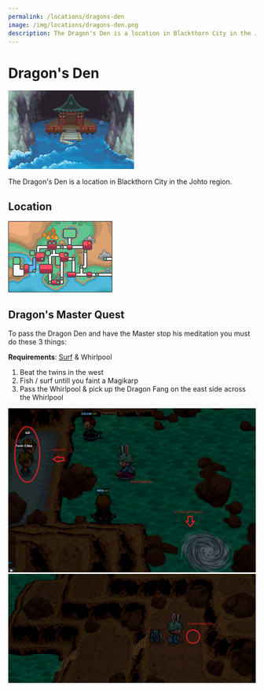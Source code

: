 ```yaml
---
permalink: /locations/dragons-den
image: /img/locations/dragons-den.png
description: The Dragon's Den is a location in Blackthorn City in the Johto region.
---
```


# Dragon's Den

![dragons den](/img/locations/dragons-den.png)

The Dragon's Den is a location in Blackthorn City in the Johto region.

## Location

![dragons den location](/img/maps/dragons-den.png)

## Dragon's Master Quest

To pass the Dragon Den and have the Master stop his meditation you must do these 3 things:

__Requirements__: [Surf](/moves/surf) & Whirlpool

1. Beat the twins in the west
2. Fish / surf untill you faint a Magikarp
3. Pass the Whirlpool & pick up the Dragon Fang on the east side across the Whirlpool

![dragon den twins](/img/maps/dragon-den-twins.png)
![dragon den twins](/img/maps/dragon-den-fang.png)
